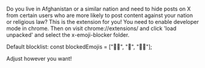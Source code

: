 Do you live in Afghanistan or a similar nation and need to hide posts on X from certain users who are more likely to post content against your nation or religious law? This is the extension for you! 
You need to enable developer mode in chrome. Then on visit chrome://extensions/ and click 'load unpacked' and select the x-emoji-blocker folder. 

Default blocklist: 
const blockedEmojis = ["🏳️‍🌈", "🔞", "🏳️‍⚧️"];

Adjust however you want! 
